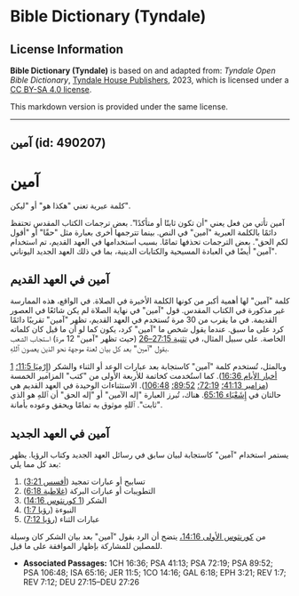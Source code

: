 # Bible Dictionary (Tyndale)

## License Information

**Bible Dictionary (Tyndale)** is based on and adapted from: _Tyndale Open Bible Dictionary_, [Tyndale House Publishers](https://tyndaleopenresources.com/), 2023, which is licensed under a [CC BY-SA 4.0 license](https://creativecommons.org/licenses/by-sa/4.0/legalcode.en).

This markdown version is provided under the same license.



--------------------------------

## آمين (id: 490207)

آمين
====

كلمة عبرية تعني "هكذا هو" أو "ليكن".

آمين تأتي من فعل يعني "أن تكون ثابتًا أو متأكدًا". بعض ترجمات الكتاب المقدس تحتفظ دائمًا بالكلمة العبرية "آمين" في النص. بينما تترجمها أخرى بعبارة مثل "حقًا" أو "أقول لكم الحق". بعض الترجمات تحذفها تمامًا. بسبب استخدامها في العهد القديم، تم استخدام "آمين" أيضًا في العبادة المسيحية والكتابات الدينية، بما في ذلك العهد الجديد اليوناني.

آمين في العهد القديم
--------------------

كلمة "آمين" لها أهمية أكبر من كونها الكلمة الأخيرة في الصلاة. في الواقع، هذه الممارسة غير مذكورة في الكتاب المقدس. قول "آمين" في نهاية الصلاة لم يكن شائعًا في العصور القديمة. في ما يقرب من 30 مرة تُستخدم في العهد القديم، تظهر "آمين" تقريبًا دائمًا كرد على ما سبق. عندما يقول شخص ما "آمين" كرد، يكون كما لو أن ما قيل كان كلماته الخاصة. على سبيل المثال، في [تثنية 27:15–26](https://ref.ly/Deut27:15-Deut27:26) (حيث تظهر "آمين" 12 مرة) استجاب الشعب بقول "آمين" بعد كل بيان لعنة موجهة نحو الذين يعصون ٱللهِ.

وبالمثل، تُستخدم كلمة "آمين" كاستجابة بعد عبارات الوعد أو الثناء والشكر ([إِرْمِيَا 11:5؛](https://ref.ly/Jer11:5) [1 أخبار الأيام 16:36](https://ref.ly/1Chr16:36)). كما استُخدمت كخاتمة للأربعة الأولى من "كتب" المزامير الخمسة ([مزامير 41:13؛](https://ref.ly/Ps41:13) [72:19؛](https://ref.ly/Ps72:19) [89:52؛](https://ref.ly/Ps89:52) [106:48](https://ref.ly/Ps106:48)). الاستثناءات الوحيدة في العهد القديم هي حالتان في [إِشَعْيَاء 65:16](https://ref.ly/Isa65:16). هناك، تُبرز العبارة "إله الآمين" أو "إله الحق" أن ٱللهِ هو الذي "ثابت". ٱللهِ موثوق به تمامًا ويحقق وعوده بأمانة.

آمين في العهد الجديد
--------------------

يستمر استخدام "آمين" كاستجابة لبيان سابق في رسائل العهد الجديد وكتاب الرؤيا. يظهر بعد كل مما يلي:

1. تسابيح أو عبارات تمجيد ([أفسس 3:21](https://ref.ly/Eph3:21))
2. التطويبات أو عبارات البركة ([غلاطية 6:18](https://ref.ly/Gal6:18))
3. الشكر ([1 كورنثوس 14:16](https://ref.ly/1Cor14:16))
4. النبوءة ([رؤيا 1:7](https://ref.ly/Rev1:7))
5. عبارات الثناء ([رؤيا 7:12](https://ref.ly/Rev7:12))

من [كورنثوس الأولى 14:16،](https://ref.ly/1Cor14:16) يتضح أن الرد بقول "آمين" بعد بيان الشكر كان وسيلة للمصلين للمشاركة بإظهار الموافقة على ما قيل.

* **Associated Passages:** 1CH 16:36; PSA 41:13; PSA 72:19; PSA 89:52; PSA 106:48; ISA 65:16; JER 11:5; 1CO 14:16; GAL 6:18; EPH 3:21; REV 1:7; REV 7:12; DEU 27:15–DEU 27:26

